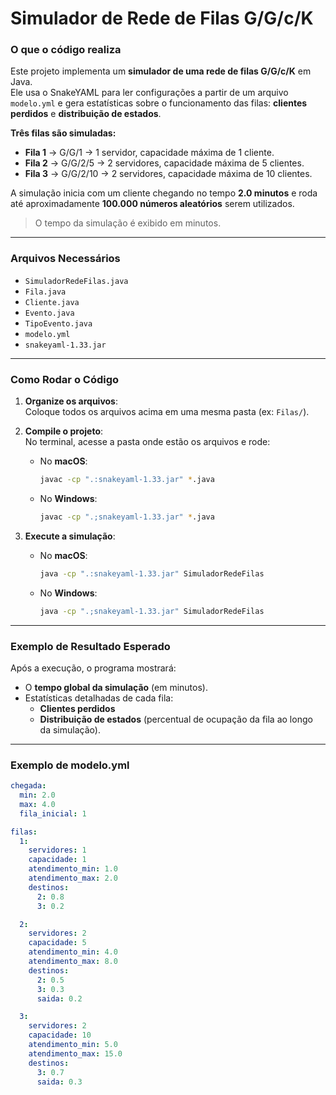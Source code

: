 # Simulador de Rede de Filas G/G/c/K

### **O que o código realiza**  
Este projeto implementa um **simulador de uma rede de filas G/G/c/K** em Java.  
Ele usa o SnakeYAML para ler configurações a partir de um arquivo `modelo.yml` e gera estatísticas sobre o funcionamento das filas: **clientes perdidos** e **distribuição de estados**.

**Três filas são simuladas:**
- **Fila 1** → G/G/1 → 1 servidor, capacidade máxima de 1 cliente.
- **Fila 2** → G/G/2/5 → 2 servidores, capacidade máxima de 5 clientes.
- **Fila 3** → G/G/2/10 → 2 servidores, capacidade máxima de 10 clientes.

A simulação inicia com um cliente chegando no tempo **2.0 minutos** e roda até aproximadamente **100.000 números aleatórios** serem utilizados.

> O tempo da simulação é exibido em minutos.

---

### **Arquivos Necessários**
- `SimuladorRedeFilas.java`
- `Fila.java`
- `Cliente.java`
- `Evento.java`
- `TipoEvento.java`
- `modelo.yml`
- `snakeyaml-1.33.jar`

---

### **Como Rodar o Código**  

1. **Organize os arquivos**:  
   Coloque todos os arquivos acima em uma mesma pasta (ex: `Filas/`).

2. **Compile o projeto**:  
   No terminal, acesse a pasta onde estão os arquivos e rode:
   
   - No **macOS**:
     ```bash
     javac -cp ".:snakeyaml-1.33.jar" *.java
     ```
   - No **Windows**:
     ```bash
     javac -cp ".;snakeyaml-1.33.jar" *.java
     ```

3. **Execute a simulação**:
   
   - No **macOS**:
     ```bash
     java -cp ".:snakeyaml-1.33.jar" SimuladorRedeFilas
     ```
   - No **Windows**:
     ```bash
     java -cp ".;snakeyaml-1.33.jar" SimuladorRedeFilas
     ```

---

### **Exemplo de Resultado Esperado**

Após a execução, o programa mostrará:
- O **tempo global da simulação** (em minutos).
- Estatísticas detalhadas de cada fila:
  - **Clientes perdidos**
  - **Distribuição de estados** (percentual de ocupação da fila ao longo da simulação).

---

### **Exemplo de modelo.yml**

```yaml
chegada:
  min: 2.0
  max: 4.0
  fila_inicial: 1

filas:
  1:
    servidores: 1
    capacidade: 1
    atendimento_min: 1.0
    atendimento_max: 2.0
    destinos:
      2: 0.8
      3: 0.2

  2:
    servidores: 2
    capacidade: 5
    atendimento_min: 4.0
    atendimento_max: 8.0
    destinos:
      2: 0.5
      3: 0.3
      saida: 0.2

  3:
    servidores: 2
    capacidade: 10
    atendimento_min: 5.0
    atendimento_max: 15.0
    destinos:
      3: 0.7
      saida: 0.3
